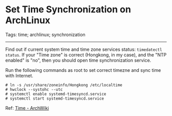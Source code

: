# Set Time Synchronization on ArchLinux
Tags: time; archlinux; synchronization

------

Find out if current system time and time zone services status: `timedatectl status`.
If your "Time zone" is correct (Hongkong, in my case), and the "NTP enabled" is "no", then you should open time synchronization service.

Run the following commands as root to set correct timezne and sync time with Internet.

```
# ln -s /usr/share/zoneinfo/Hongkong /etc/localtime
# hwclock --systohc --utc
# systemctl enable systemd-timesyncd.service
# systemctl start systemd-timesyncd.service 
```

Ref: [Time - ArchWiki](https://wiki.archlinux.org/index.php/Time)
